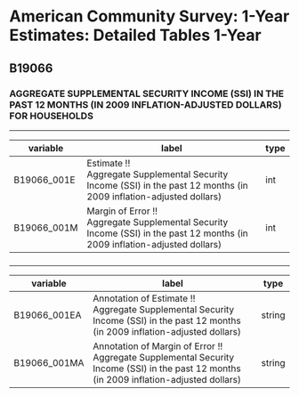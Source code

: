 # American Community Survey: 1-Year Estimates: Detailed Tables 1-Year

## B19066

### AGGREGATE SUPPLEMENTAL SECURITY INCOME (SSI) IN THE PAST 12 MONTHS (IN 2009 INFLATION-ADJUSTED DOLLARS) FOR HOUSEHOLDS

___

| variable | label | type |
| ----- | ----- | ----- |
| B19066_001E | Estimate !!<br>Aggregate Supplemental Security Income (SSI) in the past 12 months (in 2009 inflation-adjusted dollars) | int |
| B19066_001M | Margin of Error !!<br>Aggregate Supplemental Security Income (SSI) in the past 12 months (in 2009 inflation-adjusted dollars) | int |
### 

___

| variable | label | type |
| ----- | ----- | ----- |
| B19066_001EA | Annotation of Estimate !!<br>Aggregate Supplemental Security Income (SSI) in the past 12 months (in 2009 inflation-adjusted dollars) | string |
| B19066_001MA | Annotation of Margin of Error !!<br>Aggregate Supplemental Security Income (SSI) in the past 12 months (in 2009 inflation-adjusted dollars) | string |

